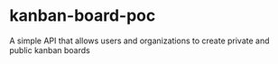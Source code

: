 # kanban-board-poc
A simple API that allows users and organizations to create private and public kanban boards
